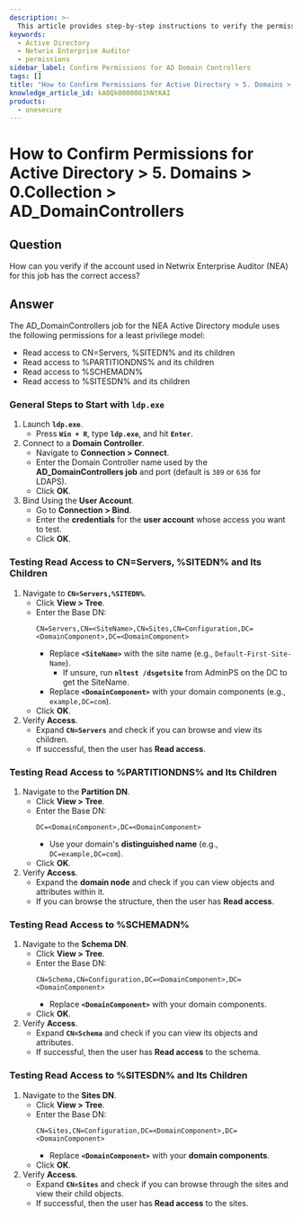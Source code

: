 ```yaml
---
description: >-
  This article provides step-by-step instructions to verify the permissions of the account used in Netwrix Enterprise Auditor for the AD_DomainControllers job.
keywords:
  - Active Directory
  - Netwrix Enterprise Auditor
  - permissions
sidebar_label: Confirm Permissions for AD Domain Controllers
tags: []
title: "How to Confirm Permissions for Active Directory > 5. Domains > 0.Collection > AD_DomainControllers"
knowledge_article_id: kA0Qk0000001hNtKAI
products:
  - onesecure
---
```


# How to Confirm Permissions for Active Directory > 5. Domains > 0.Collection > AD_DomainControllers

## Question

How can you verify if the account used in Netwrix Enterprise Auditor (NEA) for this job has the correct access?

## Answer

The AD_DomainControllers job for the NEA Active Directory module uses the following permissions for a least privilege model:

- Read access to CN=Servers, %SITEDN% and its children
- Read access to %PARTITIONDNS% and its children
- Read access to %SCHEMADN%
- Read access to %SITESDN% and its children

### General Steps to Start with `ldp.exe`

1. Launch **`ldp.exe`**.
   - Press **`Win + R`**, type **`ldp.exe`**, and hit **`Enter`**.
2. Connect to a **Domain Controller**.
   - Navigate to **Connection > Connect**.
   - Enter the Domain Controller name used by the **AD_DomainControllers job** and port (default is `389` or `636` for LDAPS).
   - Click **OK**.
3. Bind Using the **User Account**.
   - Go to **Connection > Bind**.
   - Enter the **credentials** for the **user account** whose access you want to test.
   - Click **OK**.

### Testing Read Access to CN=Servers, %SITEDN% and Its Children

1. Navigate to **`CN=Servers,%SITEDN%`**.
   - Click **View > Tree**.
   - Enter the Base DN:
     ```
     CN=Servers,CN=<SiteName>,CN=Sites,CN=Configuration,DC=<DomainComponent>,DC=<DomainComponent>
     ```
     - Replace **`<SiteName>`** with the site name (e.g., `Default-First-Site-Name`).
       - If unsure, run **`nltest /dsgetsite`** from AdminPS on the DC to get the SiteName.
     - Replace **`<DomainComponent>`** with your domain components (e.g., `example,DC=com`).
   - Click **OK**.
2. Verify **Access**.
   - Expand **`CN=Servers`** and check if you can browse and view its children.
   - If successful, then the user has **Read access**.

### Testing Read Access to %PARTITIONDNS% and Its Children

1. Navigate to the **Partition DN**.
   - Click **View > Tree**.
   - Enter the Base DN:
     ```
     DC=<DomainComponent>,DC=<DomainComponent>
     ```
     - Use your domain's **distinguished name** (e.g., `DC=example,DC=com`).
   - Click **OK**.
2. Verify **Access**.
   - Expand the **domain node** and check if you can view objects and attributes within it.
   - If you can browse the structure, then the user has **Read access**.

### Testing Read Access to %SCHEMADN%

1. Navigate to the **Schema DN**.
   - Click **View > Tree**.
   - Enter the Base DN:
     ```
     CN=Schema,CN=Configuration,DC=<DomainComponent>,DC=<DomainComponent>
     ```
     - Replace **`<DomainComponent>`** with your domain components.
   - Click **OK**.
2. Verify **Access**.
   - Expand **`CN=Schema`** and check if you can view its objects and attributes.
   - If successful, then the user has **Read access** to the schema.

### Testing Read Access to %SITESDN% and Its Children

1. Navigate to the **Sites DN**.
   - Click **View > Tree**.
   - Enter the Base DN:
     ```
     CN=Sites,CN=Configuration,DC=<DomainComponent>,DC=<DomainComponent>
     ```
     - Replace **`<DomainComponent>`** with your **domain components**.
   - Click **OK**.
2. Verify **Access**.
   - Expand **`CN=Sites`** and check if you can browse through the sites and view their child objects.
   - If successful, then the user has **Read access** to the sites.